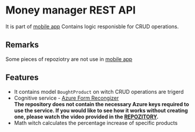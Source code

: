# Money manager REST API

It is part of [mobile app](https://github.com/Hajdukson/enginering-project-mobile)
Contains logic responisble for CRUD operations.  

## Remarks

Some pieces of repoziotry are not use in [mobile app](https://github.com/Hajdukson/enginering-project-mobile)

## Features

* It contains model `BoughtProduct` on witch CRUD operations are trigerd 
* Cognitive service - [Azure Form Recongizer](https://learn.microsoft.com/en-gb/azure/applied-ai-services/form-recognizer/?view=form-recog-3.0.0)  
**The repository does not contain the necessary Azure keys required to use the service. If you would like to see how it works without creating one, please watch the video provided in the [REPOZITORY](https://github.com/Hajdukson/enginering-project-mobile).**
* Math witch calculates the percentage increase of specific products

